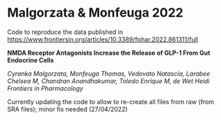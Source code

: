 # Malgorzata & Monfeuga 2022

Code to reproduce the data published in https://www.frontiersin.org/articles/10.3389/fphar.2022.861311/full

**NMDA Receptor Antagonists Increase the Release of GLP-1 From Gut Endocrine Cells**

_Cyranka Malgorzata, Monfeuga Thomas, Vedovato Natascia, Larabee Chelsea M, Chandran Anandhakumar, Toledo Enrique M, de Wet Heidi
Frontiers in Pharmacology_

Currently updating the code to allow to re-create all files from raw (from SRA files); minor fix needed (27/04/2022)

